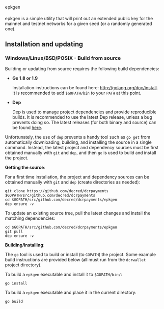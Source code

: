 epkgen
####

epkgen is a simple utility that will print out an extended public key for
the mainnet and testnet networks for a given seed (or a randomly generated one).

## Installation and updating

### Windows/Linux/BSD/POSIX - Build from source

Building or updating from source requires the following build dependencies:

- **Go 1.8 or 1.9**

  Installation instructions can be found here: http://golang.org/doc/install.
  It is recommended to add `$GOPATH/bin` to your `PATH` at this point.

- **Dep**

  Dep is used to manage project dependencies and provide reproducible builds.
  It is recommended to use the latest Dep release, unless a bug prevents doing
  so.  The latest releases (for both binary and source) can be found
  [here](https://github.com/golang/dep/releases).

Unfortunately, the use of `dep` prevents a handy tool such as `go get` from
automatically downloading, building, and installing the source in a single
command.  Instead, the latest project and dependency sources must be first
obtained manually with `git` and `dep`, and then `go` is used to build and
install the project.

**Getting the source**:

For a first time installation, the project and dependency sources can be
obtained manually with `git` and `dep` (create directories as needed):

```
git clone https://github.com/decred/dcrpayments $GOPATH/src/github.com/decred/dcrpayments
cd $GOPATH/src/github.com/decred/dcrpayments/epkgen
dep ensure -v
```

To update an existing source tree, pull the latest changes and install the
matching dependencies:

```
cd $GOPATH/src/github.com/decred/dcrpayments/epkgen
git pull
dep ensure -v
```

**Building/Installing**:

The `go` tool is used to build or install (to `GOPATH`) the project.  Some
example build instructions are provided below (all must run from the `dcrwallet`
project directory).

To build a `epkgen` executable and install it to `$GOPATH/bin/`:

```
go install
```

To build a `epkgen` executable and place it in the current directory:

```
go build
```